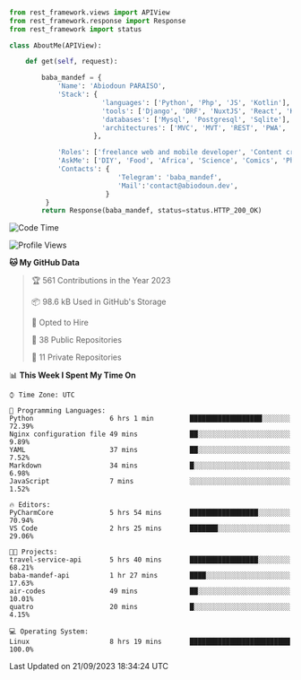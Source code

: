 ###
```python
from rest_framework.views import APIView
from rest_framework.response import Response
from rest_framework import status

class AboutMe(APIView):

    def get(self, request):

        baba_mandef = {
            'Name': 'Abiodoun PARAISO',
            'Stack': {
                       'languages': ['Python', 'Php', 'JS', 'Kotlin'],
                       'tools': ['Django', 'DRF', 'NuxtJS', 'React', 'Kotlin', 'Electron'],
                       'databases': ['Mysql', 'Postgresql', 'Sqlite'],
                       'architectures': ['MVC', 'MVT', 'REST', 'PWA', 'SPA', 'MicroServices']
                     },

            'Roles': ['freelance web and mobile developer', 'Content creator', 'Teacher', 'Mentor'],
            'AskMe': ['DIY', 'Food', 'Africa', 'Science', 'Comics', 'Photography', 'Tech', 'Programming'],
            'Contacts': {
                           'Telegram': 'baba_mandef',
                           'Mail':'contact@abiodoun.dev',
                        }
         }
        return Response(baba_mandef, status=status.HTTP_200_OK)

```                    

<!--START_SECTION:waka-->
![Code Time](http://img.shields.io/badge/Code%20Time-775%20hrs%2039%20mins-blue)

![Profile Views](http://img.shields.io/badge/Profile%20Views-0-blue)

**🐱 My GitHub Data** 

> 🏆 561 Contributions in the Year 2023
 > 
> 📦 98.6 kB Used in GitHub's Storage 
 > 
> 💼 Opted to Hire
 > 
> 📜 38 Public Repositories 
 > 
> 🔑 11 Private Repositories  
 > 
📊 **This Week I Spent My Time On** 

```text
⌚︎ Time Zone: UTC

💬 Programming Languages: 
Python                   6 hrs 1 min         ██████████████████░░░░░░░   72.39% 
Nginx configuration file 49 mins             ██░░░░░░░░░░░░░░░░░░░░░░░   9.89% 
YAML                     37 mins             ██░░░░░░░░░░░░░░░░░░░░░░░   7.52% 
Markdown                 34 mins             █░░░░░░░░░░░░░░░░░░░░░░░░   6.98% 
JavaScript               7 mins              ░░░░░░░░░░░░░░░░░░░░░░░░░   1.52%

🔥 Editors: 
PyCharmCore              5 hrs 54 mins       █████████████████░░░░░░░░   70.94% 
VS Code                  2 hrs 25 mins       ███████░░░░░░░░░░░░░░░░░░   29.06%

🐱‍💻 Projects: 
travel-service-api       5 hrs 40 mins       █████████████████░░░░░░░░   68.21% 
baba-mandef-api          1 hr 27 mins        ████░░░░░░░░░░░░░░░░░░░░░   17.63% 
air-codes                49 mins             ██░░░░░░░░░░░░░░░░░░░░░░░   10.01% 
quatro                   20 mins             █░░░░░░░░░░░░░░░░░░░░░░░░   4.15%

💻 Operating System: 
Linux                    8 hrs 19 mins       █████████████████████████   100.0%

```


 Last Updated on 21/09/2023 18:34:24 UTC
<!--END_SECTION:waka-->
